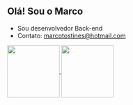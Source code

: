 ## Olá! Sou o Marco

- Sou desenvolvedor Back-end
- Contato: marcotostines@hotmail.com

<a href="https://github.com/Marco163b/github-readme-stats">
  <img height=120 align="center" src="https://github-readme-stats.vercel.app/api?username=Marco163b&theme=transparent" />
</a>
<a href="https://wakatime.com/@Marco163b">
  <img height=120 align="center" src="https://github-readme-stats.vercel.app/api/wakatime?username=Marco163b&langs_count=5&hide=json,properties,stylus&custom_title=Most%20Used%20Languages&theme=transparent&range=all_time)](https://wakatime.com/@Marco163b&layout=compact&langs_count=8&card_width=320" />
</a>
